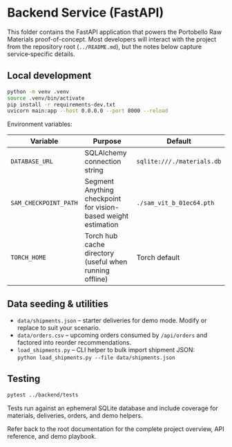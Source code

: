 # Backend Service (FastAPI)

This folder contains the FastAPI application that powers the Portobello Raw Materials proof-of-concept. Most developers will interact with the project from the repository root (`../README.md`), but the notes below capture service‑specific details.

## Local development

```bash
python -m venv .venv
source .venv/bin/activate
pip install -r requirements-dev.txt
uvicorn main:app --host 0.0.0.0 --port 8000 --reload
```

Environment variables:

| Variable | Purpose | Default |
|----------|---------|---------|
| `DATABASE_URL` | SQLAlchemy connection string | `sqlite:///./materials.db` |
| `SAM_CHECKPOINT_PATH` | Segment Anything checkpoint for vision-based weight estimation | `./sam_vit_b_01ec64.pth` |
| `TORCH_HOME` | Torch hub cache directory (useful when running offline) | Torch default |

## Data seeding & utilities

- `data/shipments.json` – starter deliveries for demo mode. Modify or replace to suit your scenario.
- `data/orders.csv` – upcoming orders consumed by `/api/orders` and factored into reorder recommendations.
- `load_shipments.py` – CLI helper to bulk import shipment JSON:  
  `python load_shipments.py --file data/shipments.json`

## Testing

```bash
pytest ../backend/tests
```

Tests run against an ephemeral SQLite database and include coverage for materials, deliveries, orders, and demo helpers.

Refer back to the root documentation for the complete project overview, API reference, and demo playbook.
